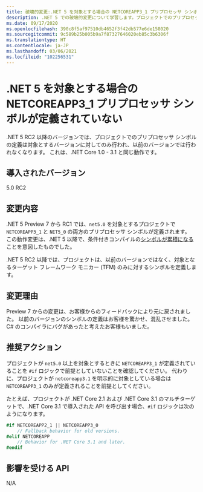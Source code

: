 ```yaml
---
title: 破壊的変更:.NET 5 を対象とする場合の NETCOREAPP3_1 プリプロセッサ シンボルが定義されていない
description: .NET 5 での破壊的変更について学習します。プロジェクトでのプリプロセッサ シンボルの定義は以前のバージョンに対しては行われなくなります。
ms.date: 09/17/2020
ms.openlocfilehash: 390c8f5af97510db4652f3f42db577e6de158020
ms.sourcegitcommit: 9c589b25b005b9a7f87327646020eb85c3b6306f
ms.translationtype: HT
ms.contentlocale: ja-JP
ms.lasthandoff: 03/06/2021
ms.locfileid: "102256531"
---
```

# <a name="netcoreapp3_1-preprocessor-symbol-is-not-defined-when-targeting-net-5"></a>.NET 5 を対象とする場合の NETCOREAPP3_1 プリプロセッサ シンボルが定義されていない

.NET 5 RC2 以降のバージョンでは、プロジェクトでのプリプロセッサ シンボルの定義は対象とするバージョンに対してのみ行われ、以前のバージョンでは行われなくなります。 これは、.NET Core 1.0 - 3.1 と同じ動作です。

## <a name="version-introduced"></a>導入されたバージョン

5.0 RC2

## <a name="change-description"></a>変更内容

.NET 5 Preview 7 から RC1 では、`net5.0` を対象とするプロジェクトで `NETCOREAPP3_1` と `NET5_0` の両方のプリプロセッサ シンボルが定義されます。 この動作変更は、.NET 5 以降で、条件付きコンパイルの[シンボルが累積になる](https://github.com/dotnet/designs/blob/main/accepted/2020/net5/net5.md#preprocessor-symbols)ことを意図したものでした。

.NET 5 RC2 以降では、プロジェクトは、以前のバージョンではなく、対象となるターゲット フレームワーク モニカー (TFM) のみに対するシンボルを定義します。

## <a name="reason-for-change"></a>変更理由

Preview 7 からの変更は、お客様からのフィードバックにより元に戻されました。 以前のバージョンのシンボルの定義はお客様を驚かせ、混乱させました。C# のコンパイラにバグがあったと考えたお客様もいました。

## <a name="recommended-action"></a>推奨アクション

プロジェクトが `net5.0` 以上を対象とするときに `NETCOREAPP3_1` が定義されていることを `#if` ロジックで前提としていないことを確認してください。 代わりに、プロジェクトが `netcoreapp3.1` を明示的に対象としている場合は `NETCOREAPP3_1` のみが定義されることを前提としてください。

たとえば、プロジェクトが .NET Core 2.1 および .NET Core 3.1 のマルチターゲットで、.NET Core 3.1 で導入された API を呼び出す場合、`#if` ロジックは次のようになります。

```csharp
#if NETCOREAPP2_1 || NETCOREAPP3_0
    // Fallback behavior for old versions.
#elif NETCOREAPP
    // Behavior for .NET Core 3.1 and later.
#endif
```

## <a name="affected-apis"></a>影響を受ける API

N/A

<!--

### Affected APIs

Not detectable via API analysis.

### Category

MSBuild

-->
